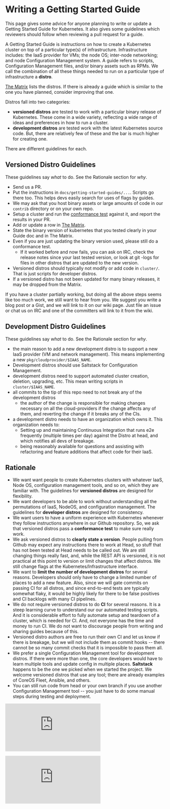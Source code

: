 # Writing a Getting Started Guide
This page gives some advice for anyone planning to write or update a Getting Started Guide for Kubernetes.
It also gives some guidelines which reviewers should follow when reviewing a pull request for a
guide. 

A Getting Started Guide is instructions on how to create a Kubernetes cluster on top of a particular
type(s) of infrastructure.  Infrastructure includes: the IaaS provider for VMs;
the node OS; inter-node networking; and node Configuration Management system.
A guide refers to scripts, Configuration Management files, and/or binary assets such as RPMs.  We call
the combination of all these things needed to run on a particular type of infrastructure a
**distro**.

[The Matrix](../../docs/getting-started-guides/README.md) lists the distros.  If there is already a guide
which is similar to the one you have planned, consider improving that one.


Distros fall into two categories:  
  - **versioned distros** are tested to work with a particular binary release of Kubernetes.  These
    come in a wide variety, reflecting a wide range of ideas and preferences in how to run a cluster.
  - **development distros** are tested work with the latest Kubernetes source code.  But, there are
    relatively few of these and the bar is much higher for creating one.

There are different guidelines for each.

## Versioned Distro Guidelines
These guidelines say *what* to do.  See the Rationale section for *why*.
 - Send us a PR.
 - Put the instructions in `docs/getting-started-guides/...`. Scripts go there too.  This helps devs easily
   search for uses of flags by guides.
 - We may ask that you host binary assets or large amounts of code in our `contrib` directory or on your
   own repo.
 - Setup a cluster and run the [conformance test](../../docs/devel/conformance-test.md) against it, and report the
   results in your PR.
 - Add or update a row in [The Matrix](../../docs/getting-started-guides/README.md).
 - State the binary version of kubernetes that you tested clearly in your Guide doc and in The Matrix.
 - Even if you are just updating the binary version used, please still do a conformance test.
     - If it worked before and now fails, you can ask on IRC, 
       check the release notes since your last tested version, or look at git -logs for files in other distros
       that are updated to the new version.
 - Versioned distros should typically not modify or add code in `cluster/`.  That is just scripts for developer
   distros.  
 - If a versioned distro has not been updated for many binary releases, it may be dropped from the Matrix.

If you have a cluster partially working, but doing all the above steps seems like too much work,
we still want to hear from you.  We suggest you write a blog post or a Gist, and we will link to it on our wiki page.
Just file an issue or chat us on IRC and one of the committers will link to it from the wiki.

## Development Distro Guidelines
These guidelines say *what* to do.  See the Rationale section for *why*.
  - the main reason to add a new development distro is to support a new IaaS provider (VM and
    network management).  This means implementing a new `pkg/cloudprovider/$IAAS_NAME`.  
  - Development distros should use Saltstack for Configuration Management.
  - development distros need to support automated cluster creation, deletion, upgrading, etc.
    This mean writing scripts in `cluster/$IAAS_NAME`.
  - all commits to the tip of this repo need to not break any of the development distros
    - the author of the change is responsible for making changes necessary on all the cloud-providers if the
      change affects any of them, and reverting the change if it breaks any of the CIs.
  - a development distro needs to have an organization which owns it.  This organization needs to: 
    - Setting up and maintaining Continuous Integration that runs e2e frequently (multiple times per day) against the
      Distro at head,  and which notifies all devs of breakage.
    - being reasonably available for questions and assisting with
      refactoring and feature additions that affect code for their IaaS.

## Rationale 
 - We want want people to create Kubernetes clusters with whatever IaaS, Node OS,
   configuration management tools, and so on, which they are familiar with.  The
   guidelines for **versioned distros** are designed for flexibility.
 - We want developers to be able to work without understanding all the permutations of
   IaaS, NodeOS, and configuration management.  The guidelines for **developer distros** are designed
   for consistency.
 - We want users to have a uniform experience with Kubernetes whenever they follow instructions anywhere
   in our Github repository.  So, we ask that versioned distros pass a **conformance test** to make sure
   really work.
 - We ask versioned distros to **clearly state a version**.  People pulling from Github may 
   expect any instructions there to work at Head, so stuff that has not been tested at Head needs
   to be called out.  We are still changing things really fast, and, while the REST API is versioned,
   it is not practical at this point to version or limit changes that affect distros.  We still change
   flags at the Kubernetes/Infrastructure interface.
 - We want to **limit the number of development distros** for several reasons.  Developers should
   only have to change a limited number of places to add a new feature.  Also, since we will
   gate commits on passing CI for all distros, and since end-to-end tests are typically somewhat
   flaky, it would be highly likely for there to be false positives and CI backlogs with many CI pipelines.
 - We do not require versioned distros to do **CI** for several reasons.  It is a steep
   learning curve to understand our our automated testing scripts.  And it is considerable effort
   to fully automate setup and teardown of a cluster, which is needed for CI.  And, not everyone
   has the time and money to run CI.  We do not want to
   discourage people from writing and sharing guides because of this.  
 - Versioned distro authors are free to run their own CI and let us know if there is breakage, but we
   will not include them as commit hooks -- there cannot be so many commit checks that it is impossible
   to pass them all.
 - We prefer a single Configuration Management tool for development distros.  If there were more
   than one, the core developers would have to learn multiple tools and update config in multiple
   places.  **Saltstack** happens to be the one we picked when we started the project.  We
   welcome versioned distros that use any tool; there are already examples of 
   CoreOS Fleet, Ansible, and others.
 - You can still run code from head or your own branch
   if you use another Configuration Management tool -- you just have to do some manual steps
   during testing and deployment.
      


[![Analytics](https://kubernetes-site.appspot.com/UA-36037335-10/GitHub/docs/devel/writing-a-getting-started-guide.md?pixel)]()


[![Analytics](https://kubernetes-site.appspot.com/UA-36037335-10/GitHub/release-0.20.0/docs/devel/writing-a-getting-started-guide.md?pixel)]()
